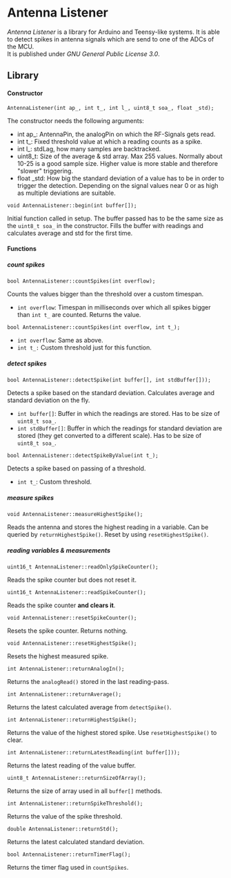 # Antenna Listener
*Antenna Listener* is a library for Arduino and Teensy-like systems. It is able to detect spikes in antenna signals which are send to one of the ADCs of the MCU.  
It is published under *GNU General Public License 3.0*.

## Library
#### Constructor
```
AntennaListener(int ap_, int t_, int l_, uint8_t soa_, float _std);
```
The constructor needs the following arguments:

* int ap_: AntennaPin, the analogPin on which the RF-Signals gets read.
* int t_: Fixed threshold value at which a reading counts as a spike.
* int l_: stdLag, how many samples are backtracked.
* uint8_t: Size of the average & std array. Max 255 values. Normally about 10-25 is a good sample size. Higher value is more  stable and therefore "slower" triggering.
* float _std: How big the standard deviation of a value has to be in order to trigger the detection. Depending on the signal values near 0 or as high as multiple deviations are suitable.

```
void AntennaListener::begin(int buffer[]);
```
Initial function called in setup. The buffer passed has to be the same size as the `uint8_t soa_` in the constructor. Fills the buffer with readings and calculates average and std for the first time.

#### Functions
##### count spikes
```
bool AntennaListener::countSpikes(int overflow);
```
Counts the values bigger than the threshold over a custom timespan.

* `int overflow`: Timespan in milliseconds over which all spikes bigger than `int t_` are counted. Returns the value.

```
bool AntennaListener::countSpikes(int overflow, int t_);
```

* `int overflow`: Same as above.
* `int t_:` Custom threshold just for this function.

##### detect spikes
```
bool AntennaListener::detectSpike(int buffer[], int stdBuffer[]));
```
Detects a spike based on the standard deviation. Calculates average and standard deviation on the fly.

* `int buffer[]`: Buffer in which the readings are stored. Has to be size of `uint8_t soa_`.
* `int stdBuffer[]`: Buffer in which the readings for standard deviation are stored (they get converted to a different scale). Has to be size of `uint8_t soa_`.

```
bool AntennaListener::detectSpikeByValue(int t_);
```
Detects a spike based on passing of a threshold.

* `int t_`: Custom threshold.

##### measure spikes
```
void AntennaListener::measureHighestSpike();
```
Reads the antenna and stores the highest reading in a variable. Can be queried by `returnHighestSpike()`. Reset by using `resetHighestSpike()`.

##### reading variables & measurements
```
uint16_t AntennaListener::readOnlySpikeCounter();
```
Reads the spike counter but does not reset it.

```
uint16_t AntennaListener::readSpikeCounter();
```
Reads the spike counter **and clears it**.

```
void AntennaListener::resetSpikeCounter();
```
Resets the spike counter. Returns nothing.

```
void AntennaListener::resetHighestSpike();
```
Resets the highest measured spike.

```
int AntennaListener::returnAnalogIn();
```
Returns the `analogRead()` stored in the last reading-pass.

```
int AntennaListener::returnAverage();
```
Returns the latest calculated average from `detectSpike()`.

```
int AntennaListener::returnHighestSpike();
```
Returns the value of the highest stored spike. Use `resetHighestSpike()` to clear.

```
int AntennaListener::returnLatestReading(int buffer[]));
```
Returns the latest reading of the value buffer.

```
uint8_t AntennaListener::returnSizeOfArray();
```
Returns the size of array used in all `buffer[]` methods.

```
int AntennaListener::returnSpikeThreshold();
```
Returns the value of the spike threshold.

```
double AntennaListener::returnStd();
```
Returns the latest calculated standard deviation.

```
bool AntennaListener::returnTimerFlag();
```
Returns the timer flag used in `countSpikes`.